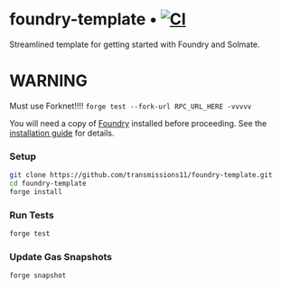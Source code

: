 # foundry-template • [![CI](https://github.com/transmissions11/foundry-template/actions/workflows/tests.yml/badge.svg)](https://github.com/transmissions11/foundry-template/actions/workflows/tests.yml)

Streamlined template for getting started with Foundry and Solmate.

# WARNING

Must use Forknet!!!!
`
forge test --fork-url RPC_URL_HERE -vvvvv
`

You will need a copy of [Foundry](https://github.com/foundry-rs/foundry) installed before proceeding. See the [installation guide](https://github.com/foundry-rs/foundry#installation) for details.

### Setup

```sh
git clone https://github.com/transmissions11/foundry-template.git
cd foundry-template
forge install
```

### Run Tests

```sh
forge test
```

### Update Gas Snapshots

```sh
forge snapshot
```
